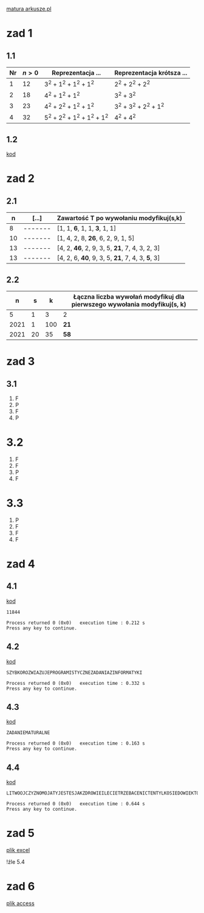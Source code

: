 [matura arkusze.pl](https://arkusze.pl/matura-informatyka-2021-czerwiec-poziom-rozszerzony/)

# zad 1
## 1.1
| Nr | $n > 0$ | Reprezentacja ... | Reprezentacja krótsza ...
|----|---------|-------------------|---------------------------
| 1 | 12 | $3^2+1^2+1^2+1^2$ | $2^2+2^2+2^2$
| 2 | 18 | $4^2+1^2+1^2$ | $3^2+3^2$
| 3 | 23 | $4^2+2^2+1^2+1^2$ | $3^2+3^2+2^2+1^2$
| 4 | 32 | $5^2+2^2+1^2+1^2+1^2$ | $4^2+4^2$

## 1.2
[kod](cz1/1/1_2.cpp)


# zad 2
## 2.1
n | [...] | Zawartość T po wywołaniu modyfikuj(s,k)
--|-------|-----------------------------------------
8 |-------|[1, 1, **6**, 1, 1, **3**, 1, 1]
10|-------|[1, 4, 2, 8, **26**, 6, 2, 9, 1, 5]
13|-------|[4, 2, **46**, 2, 9, 3, 5, **21**, 7, 4, 3, 2, 3]
13|-------|[4, 2, 6, **40**, 9, 3, 5, **21**, 7, 4, 3, **5**, 3]

## 2.2
n | s | k | Łączna liczba wywołań modyfikuj dla pierwszego wywołania modyfikuj(s, k)
--|---|---|-----------------------------------------
5 | 1 | 3 | 2
2021| 1 | 100 | **21**
2021| 20 | 35 | **58**


# zad 3
## 3.1
1. F
2. P
3. F
4. P

# 3.2
1. F
2. F
3. P
4. F

# 3.3
1. P
2. F
3. F
4. F


# zad 4
## 4.1
[kod](cz2/4/41.cpp)
```
11844

Process returned 0 (0x0)   execution time : 0.212 s
Press any key to continue.
```

## 4.2
[kod](cz2/4/42.cpp)
```
SZYBKOROZWIAZUJEPROGRAMISTYCZNEZADANIAZINFORMATYKI

Process returned 0 (0x0)   execution time : 0.332 s
Press any key to continue.
```

## 4.3
[kod](cz2/4/43.cpp)
```
ZADANIEMATURALNE

Process returned 0 (0x0)   execution time : 0.163 s
Press any key to continue.
```

## 4.4
[kod](cz2/4/43.cpp)
```
LITWOOJCZYZNOMOJATYJESTESJAKZDROWIEILECIETRZEBACENICTENTYLKOSIEDOWIEKTOCIESTRACILNATENCZASWOJSKICHWYCILNATASMIEPRZYPIETYSWOJROGBAWOLIDLUGICENTKOWANYKRETYJAKWAZBOAXXX

Process returned 0 (0x0)   execution time : 0.644 s
Press any key to continue.
```


# zad 5
[plik excel](cz2/5/wypozyczalnia.xlsx)

!źle 5.4


# zad 6
[plik access](cz2/6/)